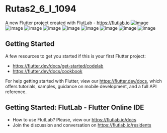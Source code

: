 # Rutas2_6_I_1094

A new Flutter project created with FlutLab - https://flutlab.io
![image](https://github.com/user-attachments/assets/5518fa8f-dc33-4746-8ab0-8ff050c466a9)
![image](https://github.com/user-attachments/assets/e6b3f367-4ea9-4292-af96-2af2ead2e966)
![image](https://github.com/user-attachments/assets/bf7aac58-d9ed-44bf-b9ec-ac09c2f21972)
![image](https://github.com/user-attachments/assets/6439be26-7531-486c-8b5f-c4e453fcc81b)
![image](https://github.com/user-attachments/assets/4bae09d2-c427-4840-8382-60370a0eb57e)
![image](https://github.com/user-attachments/assets/4687a64a-7557-454e-ac9b-34d5a60c9890)
![image](https://github.com/user-attachments/assets/950f133d-ae6f-45aa-bf91-5d37b614a3e5)
![image](https://github.com/user-attachments/assets/18b8accd-21b4-4cd6-98f1-f776f62e2ea7)
![image](https://github.com/user-attachments/assets/c8d0b0b0-820d-4b80-90f9-14ae4c2e33bc)







## Getting Started

A few resources to get you started if this is your first Flutter project:

- https://flutter.dev/docs/get-started/codelab
- https://flutter.dev/docs/cookbook

For help getting started with Flutter, view our
https://flutter.dev/docs, which offers tutorials,
samples, guidance on mobile development, and a full API reference.

## Getting Started: FlutLab - Flutter Online IDE

- How to use FlutLab? Please, view our https://flutlab.io/docs
- Join the discussion and conversation on https://flutlab.io/residents
